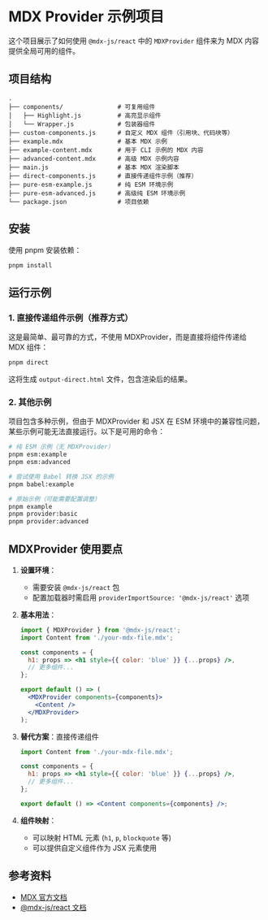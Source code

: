 # MDX Provider 示例项目

这个项目展示了如何使用 `@mdx-js/react` 中的 `MDXProvider` 组件来为 MDX 内容提供全局可用的组件。

## 项目结构

```
.
├── components/               # 可复用组件
│   ├── Highlight.js          # 高亮显示组件
│   └── Wrapper.js            # 包装器组件
├── custom-components.js      # 自定义 MDX 组件（引用块、代码块等）
├── example.mdx               # 基本 MDX 示例
├── example-content.mdx       # 用于 CLI 示例的 MDX 内容
├── advanced-content.mdx      # 高级 MDX 示例内容
├── main.js                   # 基本 MDX 渲染脚本
├── direct-components.js      # 直接传递组件示例（推荐）
├── pure-esm-example.js       # 纯 ESM 环境示例
├── pure-esm-advanced.js      # 高级纯 ESM 环境示例
└── package.json              # 项目依赖
```

## 安装

使用 pnpm 安装依赖：

```bash
pnpm install
```

## 运行示例

### 1. 直接传递组件示例（推荐方式）

这是最简单、最可靠的方式，不使用 MDXProvider，而是直接将组件传递给 MDX 组件：

```bash
pnpm direct
```

这将生成 `output-direct.html` 文件，包含渲染后的结果。

### 2. 其他示例

项目包含多种示例，但由于 MDXProvider 和 JSX 在 ESM 环境中的兼容性问题，某些示例可能无法直接运行。以下是可用的命令：

```bash
# 纯 ESM 示例（无 MDXProvider）
pnpm esm:example
pnpm esm:advanced

# 尝试使用 Babel 转换 JSX 的示例
pnpm babel:example

# 原始示例（可能需要配置调整）
pnpm example
pnpm provider:basic
pnpm provider:advanced
```

## MDXProvider 使用要点

1. **设置环境**：
   - 需要安装 `@mdx-js/react` 包
   - 配置加载器时需启用 `providerImportSource: '@mdx-js/react'` 选项

2. **基本用法**：
   ```jsx
   import { MDXProvider } from '@mdx-js/react';
   import Content from './your-mdx-file.mdx';
   
   const components = {
     h1: props => <h1 style={{ color: 'blue' }} {...props} />,
     // 更多组件...
   };
   
   export default () => (
     <MDXProvider components={components}>
       <Content />
     </MDXProvider>
   );
   ```

3. **替代方案**：直接传递组件
   ```jsx
   import Content from './your-mdx-file.mdx';
   
   const components = {
     h1: props => <h1 style={{ color: 'blue' }} {...props} />,
     // 更多组件...
   };
   
   export default () => <Content components={components} />;
   ```

4. **组件映射**：
   - 可以映射 HTML 元素 (`h1`, `p`, `blockquote` 等)
   - 可以提供自定义组件作为 JSX 元素使用

## 参考资料

- [MDX 官方文档](https://mdxjs.com/)
- [@mdx-js/react 文档](https://mdxjs.com/packages/react/) 